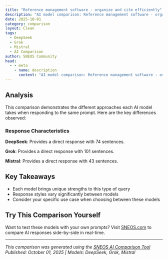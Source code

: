 ```yaml
---
title: "Reference management software - organize and cite efficiently"
description: "AI model comparison: Reference management software - organize and cite efficiently..."
date: 2025-10-01
category: comparison
layout: Clean
tags:
  - DeepSeek
  - Grok
  - Mistral
  - AI Comparison
author: SNEOS Community
head:
  - - meta
    - name: description
      content: "AI model comparison: Reference management software - organize and cite efficiently..."
---
```


<ChatComparison
  title="Reference management software - organize and cite efficiently"
  prompt="Reference management software - organize and cite efficiently"
  :responses='{"DeepSeek": "Of course. This is an excellent topic. Reference management software is a non-negotiable tool for anyone serious about academic or professional writing. It fundamentally changes the research process from a chore into an efficient, organized system.\n\nHere\u2019s a comprehensive guide to understanding, choosing, and using reference management software.\n\n### The Core Problem It Solves\n\nBefore these tools, researchers relied on notecards, handwritten lists, and manual formatting of citations and bibliographies. This process was:\n* **Time-consuming:** Formatting a 100-item bibliography by hand could take hours.\n* **Error-prone:** A single missed comma or italicized title could lead to point deductions or rejection.\n* **Inflexible:** Switching citation styles (e.g., from APA to MLA) was a nightmare.\n* **Disorganized:** PDFs get lost in folders, and notes become separated from their sources.\n\n**Reference management software automates and streamlines this entire workflow.**\n\n---\n\n### Core Functions: The \u0022Holy Trinity\u0022 of Features\n\nAll major reference managers excel at three key tasks:\n\n1. **Organization:** Creating a personal library of your sources.\n * **Import References:** Automatically pull citation data (author, title, journal, etc.) from online databases (Google Scholar, PubMed, JSTOR), library catalogs, and websites using browser extensions.\n * **PDF Management:** Attach and store PDFs directly to the reference. Many tools can even \u0022read\u0022 the PDF to automatically find the metadata.\n * **Tagging and Folders:** Organize your library with custom tags, folders, and smart collections.\n * **Notes:** Add your own notes and annotations that are permanently linked to the source.\n\n2. **Citation:** Inserting references into your manuscript.\n * **Word Processor Integration:** Plugins for Microsoft Word, Google Docs, and sometimes LibreOffice.\n * **In-Text Citations:** With a click, you insert a citation (\u0060(Smith, 2020)\u0060) directly into your text.\n * **Placeholder Citations:** Mark a spot where you need to add a citation later without breaking the workflow.\n\n3. **Bibliography Generation:** Creating a perfectly formatted reference list.\n * **Automatic Generation:** The software automatically builds your bibliography or works cited page based on the citations you\u0027ve used.\n * **Instant Style Switching:** Change your entire document\u0027s citation style (e.g., from APA 7th to Chicago 16th) with a single click.\n * **Vast Style Libraries:** Support for thousands of journal-specific citation styles.\n\n---\n\n### Top Reference Management Software Compared\n\nHere\u2019s a breakdown of the most popular options:\n\n| Feature | **Zotero** | **Mendeley** | **EndNote** | **Papers** |\n| :--- | :--- | :--- | :--- | :--- |\n| **Price** | **Free** (with paid storage) | Freemium | **Expensive** (one-time purchase or subscription) | Subscription |\n| **Best For** | Students, individual researchers on a budget. | Researchers in collaborative, PDF-heavy fields (e.g., STEM). | Large projects, institutional use, strict publisher requirements. | Mac/iOS users, seamless user experience. |\n| **Strengths** | - Excellent browser capture\u003Cbr\u003E- Strong community\u003Cbr\u003E- Fully featured free tier\u003Cbr\u003E- Highly customizable with plugins | - Great PDF reader and annotation\u003Cbr\u003E- Strong social/networking features\u003Cbr\u003E- Good for discovery | - The \u0022industry standard\u0022\u003Cbr\u003E- Powerful for massive libraries (\u003E100k refs)\u003Cbr\u003E- Superior duplicate detection\u003Cbr\u003E- Customizable styles | - Beautiful, intuitive UI/UX\u003Cbr\u003E- Excellent PDF management\u003Cbr\u003E- Deep integration with Apple ecosystem |\n| **Weaknesses** | - Free storage fills up quickly\u003Cbr\u003E- Collaboration features are less seamless than Mendeley | - Owned by Elsevier (privacy concerns for some)\u003Cbr\u003E- Free storage limit | - Steep learning curve\u003Cbr\u003E- Expensive\u003Cbr\u003E- Can be overkill for simple projects | - Primarily for Apple users\u003Cbr\u003E- Subscription model can be costly over time |\n\n**Honorable Mentions:**\n* **Citavi:** Powerful for large, complex projects (especially in the humanities) that require knowledge management beyond just citations. Popular in German-speaking countries.\n* **RefWorks:** A web-based tool often provided by university libraries. Good for basic needs but generally less powerful than the options above.\n* **Paperpile:** A clean, modern reference manager that integrates exclusively with Google Docs and Chrome. Excellent for Google Workspace users.\n\n---\n\n### How to Use It Efficiently: A Best-Practice Workflow\n\n1. **Capture as You Go:**\n * Install the browser extension for your chosen tool.\n * Whenever you find a relevant source online, click the extension button to save it directly to your library. **Do this immediately** to avoid losing track.\n\n2. **Organize and Annotate:**\n * As soon as an item is in your library, **attach the PDF**.\n * Use a consistent **tagging system** (e.g., \u0060#theory\u0060, \u0060#methodology\u0060, \u0060#to-read\u0060).\n * **Read and annotate your PDFs within the reference manager.** This keeps all your thoughts in one place.\n\n3. **Write and Cite:**\n * Use the \u0022Insert Citation\u0022 button in Microsoft Word or Google Docs.\n * Search for your reference and insert it. The in-text citation and bibliography entry are created automatically.\n\n4. **Finalize and Format:**\n * Before submission, use the \u0022Refresh\u0022 or \u0022Update Bibliography\u0022 function to ensure everything is current.\n * Select your target journal\u0027s or style guide\u0027s exact citation style.\n * **Always do a final manual check** for any odd formatting glitches.\n\n### Pro-Tips for Maximum Efficiency\n\n* **Use a Consistent Naming Convention for PDFs:** Some tools do this automatically, but having a system like \u0060AuthorYear-Title.pdf\u0060 makes it easier to search outside the manager.\n* **Leverage \u0022Watch Folders\u0022:** Many tools can automatically import PDFs you save to a specific folder on your computer.\n* **Clean Up Your Data:** Periodically check for and merge duplicate references.\n* **Learn Keyboard Shortcuts:** They dramatically speed up the process of adding and citing references.\n* **Use Groups and Shared Libraries for Collaboration:** Zotero and Mendeley are particularly strong here, allowing you to share a library with co-authors.\n\n### Conclusion\n\nInvesting time in learning a reference manager is one of the highest-return activities for a student, academic, or any professional writer. It **saves countless hours**, **reduces stress**, and **ensures accuracy and consistency** in your work.\n\n**Recommendation for getting started:** If you\u0027re new to this, **try Zotero first**. It\u0027s free, powerful, and has a gentle learning curve, giving you a perfect understanding of the core concepts without any financial commitment.", "Grok": "Reference management software is a powerful tool for researchers, students, and professionals to organize, manage, and cite sources efficiently. These tools help streamline the process of collecting references, storing them in an organized manner, and generating citations or bibliographies in various formats. Below is an overview of reference management software, its benefits, and some popular options to consider.\n\n---\n\n### **What is Reference Management Software?**\nReference management software (also called citation management software) allows users to:\n- Collect and store references from various sources (e.g., journals, books, websites).\n- Organize references into folders or categories for easy retrieval.\n- Automatically generate citations and bibliographies in specific styles (e.g., APA, MLA, Chicago).\n- Integrate with word processors (e.g., Microsoft Word, Google Docs) for seamless in-text citations.\n- Collaborate with others by sharing references or libraries.\n\nThese tools are particularly useful for academic writing, research projects, and publications where proper citation is critical.\n\n---\n\n### **Key Benefits**\n1. **Time-Saving**: Automates the process of formatting citations and bibliographies, reducing manual errors.\n2. **Organization**: Keeps all references in one place, searchable by keywords, authors, or tags.\n3. **Consistency**: Ensures uniformity in citation styles across a document or project.\n4. **Collaboration**: Facilitates sharing of references with peers or co-authors.\n5. **Accessibility**: Many tools offer cloud storage, making references accessible from multiple devices.\n\n---\n\n### **Popular Reference Management Software**\nHere are some widely used reference management tools, along with their key features:\n\n#### 1. **Zotero**\n- **Free**: Open-source and free to use.\n- **Features**:\n - Browser extension to capture references directly from websites.\n - Integration with Microsoft Word, LibreOffice, and Google Docs.\n - Cloud sync for access across devices.\n - Supports over 9,000 citation styles.\n - Collaborative group libraries.\n- **Best for**: Students, academics, and researchers looking for a free and versatile tool.\n\n#### 2. **Mendeley**\n- **Free with Premium Option**: Basic features are free; premium plans offer additional storage and features.\n- **Features**:\n - PDF annotation and note-taking.\n - Cloud-based library for access anywhere.\n - Integration with Microsoft Word.\n - Social network for researchers to connect and share.\n - Suggests relevant papers based on your library.\n- **Best for**: Researchers who want PDF organization and a social research network.\n\n#### 3. **EndNote**\n- **Paid (with Free Trial)**: Offers a free basic version (EndNote Basic) with limited features; full version requires a subscription or one-time purchase.\n- **Features**:\n - Advanced search and organization of references.\n - Integration with Microsoft Word.\n - Supports thousands of citation styles.\n - PDF annotation and extensive metadata editing.\n - Collaboration tools for teams.\n- **Best for**: Professionals and institutions needing robust features and support.\n\n#### 4. **RefWorks**\n- **Paid (Institutional Access)**: Often provided through universities or organizations.\n- **Features**:\n - Cloud-based, accessible from anywhere.\n - Integration with word processors via plugins.\n - Collaboration and sharing options.\n - Supports numerous citation styles.\n- **Best for**: Students and researchers with access through their institution.\n\n#### 5. **Cite This For Me**\n- **Free with Premium Option**: Basic citation generator is free; premium offers advanced features.\n- **Features**:\n - Simple web-based citation generator.\n - Browser extension for quick citations.\n - Supports multiple styles (APA, MLA, Harvard, etc.).\n- **Best for**: Quick citations for smaller projects or one-time use.\n\n#### 6. **BibTeX (with LaTeX)**\n- **Free**: Primarily used with LaTeX for technical writing.\n- **Features**:\n - Ideal for computer science, engineering, and math fields.\n - Highly customizable for formatting.\n - Works well with tools like Overleaf (online LaTeX editor).\n- **Best for**: Researchers in technical fields using LaTeX for document preparation.\n\n---\n\n### **How to Choose the Right Software?**\nWhen selecting reference management software, consider the following factors:\n- **Cost**: Free tools like Zotero may suffice for individual use, while paid tools like EndNote are better for advanced or institutional needs.\n- **Ease of Use**: Some tools (e.g., Cite This For Me) are user-friendly for beginners, while others (e.g., BibTeX) have a steeper learning curve.\n- **Integration**: Ensure compatibility with your word processor or writing platform.\n- **Collaboration**: If working in a team, choose software with sharing features (e.g., Mendeley, Zotero).\n- **Citation Styles**: Check if the tool supports the style required for your work (e.g., APA, MLA).\n- **Storage and Accessibility**: Cloud-based options (e.g., Mendeley, RefWorks) are ideal for multi-device access.\n\n---\n\n### **Tips for Efficient Use**\n1. **Import References Early**: Use browser extensions or import tools to save references as soon as you find them.\n2. **Organize Systematically**: Create folders or tags based on projects, topics, or chapters.\n3. **Check Accuracy**: Always double-check imported references for errors in author names, dates, or titles.\n4. **Backup Regularly**: Even with cloud-based tools, keep a backup of your library to avoid data loss.\n5. **Learn Shortcuts**: Familiarize yourself with plugins and shortcuts for quick citation insertion.\n\n---\n\n### **Conclusion**\nReference management software is an essential tool for anyone involved in academic or research writing. By automating citation and organization tasks, it saves time and ensures accuracy. Whether you choose a free tool like Zotero or a paid option like EndNote, the right software depends on your specific needs, budget, and workflow. Start with a free trial or basic version to test the features before committing to a paid plan, and make sure to explore tutorials or user guides to maximize the tool\u2019s potential.", "Mistral": "Reference management software is essential for researchers, academics, and students to organize, manage, and cite their sources efficiently. Here are some popular reference management tools along with their key features:\n\n1. **Zotero** (Free, Open-source)\n - **Organize**: Drag-and-drop interface for easy organization.\n - **Cite**: Plugins for word processors like Microsoft Word and Google Docs.\n - **Sync**: Cloud storage for accessing references from anywhere.\n - **Collaborate**: Group libraries for shared research projects.\n - **Capture**: Save webpages, PDFs, and other documents with a single click.\n\n2. **Mendeley** (Free and Paid plans)\n - **Organize**: Desktop and web apps for managing references.\n - **Cite**: Plugins for Microsoft Word and other word processors.\n - **Sync**: Cloud storage and syncing across devices.\n - **Collaborate**: Group sharing and collaboration features.\n - **Discover**: Suggested papers based on your library.\n\n3. **EndNote** (Paid)\n - **Organize**: Powerful desktop application for managing references.\n - **Cite**: Cite While You Write plugin for Microsoft Word.\n - **Sync**: Cloud storage and syncing with EndNote Online.\n - **Collaborate**: Sharing and collaboration features.\n - **Capture**: PDF management and annotation tools.\n\n4. **RefWorks** (Paid, Institutional subscription)\n - **Organize**: Web-based platform for managing references.\n - **Cite**: Write-N-Cite plugin for Microsoft Word.\n - **Sync**: Cloud-based, accessible from anywhere.\n - **Collaborate**: Sharing and collaboration features.\n - **Capture**: Save references from databases and websites.\n\n5. **BibTeX** (Free, Open-source, LaTeX-based)\n - **Organize**: Plain text files for managing references.\n - **Cite**: Integration with LaTeX for seamless citation.\n - **Sync**: No built-in syncing; relies on external cloud services or version control systems.\n - **Collaborate**: No built-in collaboration features; relies on external tools.\n - **Capture**: No built-in capture features; relies on external tools.\n\n6. **JabRef** (Free, Open-source, BibTeX-based)\n - **Organize**: Graphical interface for managing BibTeX files.\n - **Cite**: Integration with LaTeX editors.\n - **Sync**: No built-in syncing; relies on external cloud services or version control systems.\n - **Collaborate**: No built-in collaboration features; relies on external tools.\n - **Capture**: Search and import references from academic databases.\n\nTo choose the best reference management software for your needs, consider factors like:\n\n- **Cost**: Whether you prefer a free or paid solution.\n- **Platform**: Whether you prefer a desktop, web-based, or cloud-based tool.\n- **Integration**: Compatibility with your preferred word processor and other tools.\n- **Collaboration**: If you need to work with others on shared research projects.\n- **Capture**: How easily you can import and organize references from various sources.\n\nEach tool has its strengths and weaknesses, so select the one that aligns best with your workflow and requirements."}' 
  published-date="12:18"
/>

## Analysis

This comparison demonstrates the different approaches each AI model takes when responding to the same prompt. Here are the key differences observed:

### Response Characteristics

**DeepSeek**: Provides a direct response with 74 sentences. 

**Grok**: Provides a direct response with 101 sentences. 

**Mistral**: Provides a direct response with 43 sentences. 

## Key Takeaways

- Each model brings unique strengths to this type of query
- Response styles vary significantly between models
- Consider your specific use case when choosing between these models

## Try This Comparison Yourself

Want to test these models with your own prompts? Visit [SNEOS.com](https://sneos.com) to compare AI responses side-by-side in real-time.

---

*This comparison was generated using the [SNEOS AI Comparison Tool](https://sneos.com)*
*Published: October 01, 2025 | Models: DeepSeek, Grok, Mistral*
